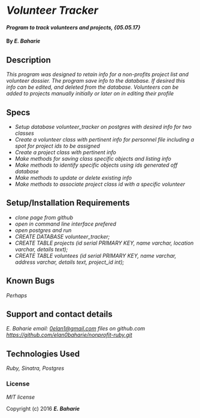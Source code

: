 # _Volunteer Tracker_

#### _Program to track volunteers and projects, {05.05.17}_

#### By _**E. Baharie**_

## Description

_This program was designed to retain info for a non-profits project list and volunteer dossier. The program save info to the database. If desired this info can be edited, and deleted from the database. Volunteers can be added to projects manually initially or later on in editing their profile_

## Specs

* _Setup database volunteer_tracker on postgres with desired info for two classes_
* _Create a volunteer class with pertinent info for personnel file including a spot for project ids to be assigned_
* _Create a project class with pertinent info_
* _Make methods for saving class specific objects and listing info_
* _Make methods to identify specific objects using ids generated off database_
* _Make methods to update or delete existing info_
* _Make methods to associate project class id with a specific volunteer_

## Setup/Installation Requirements

* _clone page from github_
* _open in command line interface prefered_
* _open postgres and run_
* _CREATE DATABASE volunteer_tracker;_
* _CREATE TABLE projects (id serial PRIMARY KEY, name varchar, location varchar, details text);_
* _CREATE TABLE voluntees (id serial PRIMARY KEY, name varchar, address varchar, details text, project_id int);_

## Known Bugs

_Perhaps_

## Support and contact details

_E. Baharie email: 0elan1@gmail.com files on github.com https://github.com/elan0baharie/nonprofit-ruby.git_

## Technologies Used

_Ruby, Sinatra, Postgres_

### License

*MIT license*

Copyright (c) 2016 **_E. Baharie_**
